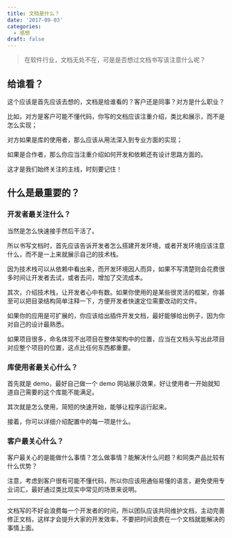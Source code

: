 ```yaml
---
title: 文档是什么？
date: '2017-09-03'
categories:
  - 感想
draft: false
---
```


> 在软件行业，文档无处不在，可是是否想过文档书写该注意什么呢？

## 给谁看？

这个应该是首先应该去想的，文档是给谁看的？客户还是同事？对方是什么职业？

比如，对方是客户可能不懂代码，你写的文档应该注重介绍，类比和展示，而不是怎么实现；

对方如果是库的使用者，那么应该从用法深入到专业方面的实现；

如果是合作者，那么你应当注重介绍如何开发和依赖还有设计思路方面的。

这才是我们始终关注的主线，时刻要记住！

<!--more-->

## 什么是最重要的？

### 开发者最关注什么？

当然是怎么快速接手然后干活了。

所以书写文档时，首先应该告诉开发者怎么搭建开发环境，或者开发环境应该注意什么，而不是一上来就展示自己的技术栈。

因为技术栈可以从依赖中看出来，而开发环境因人而异，如果不写清楚则会花费很多时间让开发者去试，或者去问，增加了交流成本。

其次，介绍技术栈，让开发者心中有数。如果你使用的是某些很灵活的框架，你甚至可以把目录结构简单注释一下，方便开发者快速定位需要改动的文件。

如果你的应用是可扩展的，你应该给出插件开发文档，最好能够给出例子，因为你对自己的设计最熟悉。

如果项目很多，命名体现不出项目在整体架构中的位置，应当在文档头写出此项目对应整个项目的位置，这点比任何东西都重要。

### 库使用者最关心什么？

首先就是 demo，最好自己做一个 demo 网站展示效果，好让使用者一开始就知道自己需要的这个库能不能满足。

其次就是怎么使用，简短的快速开始，能够让程序运行起来。

接着，你可以详细介绍配置中的每一项是什么。

### 客户最关心什么？

客户最关心的是能做什么事情？怎么做事情？能解决什么问题？和同类产品比较有什么优势？

注意，考虑到客户很有可能不懂代码，所以你应该用通俗易懂的语言，避免使用专业词汇，最好通过类比现实中常见的场景来说明。

---

文档写的不好会浪费每一个开发者的时间，所以团队应该共同维护文档，主动完善修正文档，这样才会提升大家的开发效率，不要把时间浪费在一个文档就能解决的事情上面。
